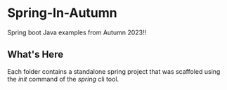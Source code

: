 # Spring-In-Autumn
Spring boot Java examples from Autumn 2023!!

## What's Here
Each folder contains a standalone spring project that was scaffoled using the _init_ command of the _spring_ cli tool.


